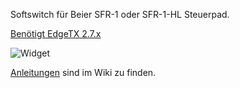 Softswitch für Beier SFR-1 oder SFR-1-HL Steuerpad.

[Benötigt EdgeTX 2.7.x](https://github.com/EdgeTX/edgetx)

![Widget](https://github.com/dieterbruse/softswitchpad/raw/main/Screenshoots/screen-2022-09-19-150242.jpg)

[Anleitungen](https://github.com/dieterbruse/softswitchpad/wiki) sind im Wiki zu finden.
